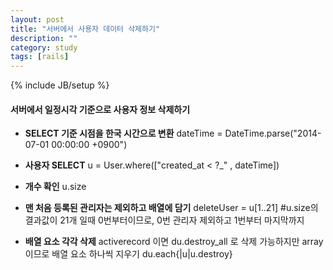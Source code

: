```yaml
---
layout: post
title: "서버에서 사용자 데이터 삭제하기"
description: ""
category: study
tags: [rails]
---
```

{% include JB/setup %}

#### 서버에서 일정시각 기준으로 사용자 정보 삭제하기

- **SELECT 기준 시점을 한국 시간으로 변환**
dateTime = DateTime.parse("2014-07-01 00:00:00 +0900")

- **사용자 SELECT**
u = User.where(["created_at < ?_" , dateTime])

- **개수 확인**
u.size

- **맨 처음 등록된 관리자는 제외하고 배열에 담기**
deleteUser = u[1..21]  #u.size의 결과값이 21개 일때 0번부터이므로, 0번 관리자 제외하고 1번부터 마지막까지 

- **배열 요소 각각 삭제**
activerecord 이면 du.destroy_all 로 삭제 가능하지만 array 이므로 배열 요소 하나씩 지우기
du.each{|u|u.destroy}